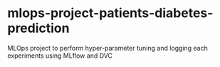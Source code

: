 # mlops-project-patients-diabetes-prediction
MLOps project to perform hyper-parameter tuning and logging each experiments using MLflow and DVC
